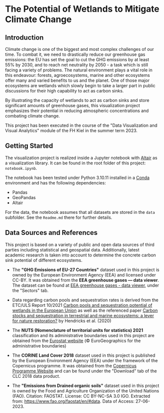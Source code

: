 # The Potential of Wetlands to Mitigate Climate Change

## Introduction
Climate change is one of the biggest and most complex challenges of our time. To combat it, we need to drastically reduce our greenhouse gas emissions: the EU has set the goal to cut the GHG emissions by at least 55% by 2030, and to reach net neutrality by 2050 - a task which is still facing a variety of problems. The natural environment plays a vital role in this endeavour: forests, agroecosystems, marine and other ecosystems offer many and varied benefits to us and the planet. One of those major ecosystems are wetlands which slowly begin to take a larger part in public discussions for their high capability to act as carbon sinks.

By illustrating the capacity of wetlands to act as carbon sinks and store significant amounts of greenhouse gases, this visualization project emphasizes their potential in reducing atmospheric concentrations and combating climate change. 

This project has been executed in the course of the "Data Visualization and Visual Analytics" module of the FH Kiel in the summer term 2023.

## Getting Started

The visualization project is realized inside a Jupyter notebook with [Altair](https://altair-viz.github.io/) as a visualization library. It can be found in the root folder of this project: ``notebook.ipynb``.

The notebook has been tested under Python 3.10.11 installed in a [Conda](https://docs.conda.io/en/latest/) environment and has the following dependencies:
- Pandas
- GeoPandas
- Altair

For the data, the notebook assumes that all datasets are stored in the `data` subfolder. See the `Readme.md` there for further details.

## Data Sources and References

This project is based on a variety of public and open data sources of third parties including statistical and geospatial data. Additionally, latest academic research is taken into account to determine the concrete carbon sink potential of different ecosystems.

- The **"GHG Emissions of EU-27 Countries"** dataset used in this project is owned by the European Environment Agency (EEA) and licensed under CC-BY. It was obtained from the **EEA greenhouse gases — data viewer**. The dataset can be found at [EEA greenhouse gases - data viewer](https://www.eea.europa.eu/data-and-maps/data/data-viewers/greenhouse-gases-viewer), under the "Sectors" tab. 

- Data regarding carbon pools and sequestration rates is derived from the ETC/ULS Report 10/2021 [Carbon pools and sequestration potential of wetlands in the European Union](https://www.eionet.europa.eu/etcs/etc-di/products/etc-uls-report-10-2021-carbon-pools-and-sequestration-potential-of-wetlands-in-the-european-union/@@download/file/Carbon%20pools%20and%20sequestration%20potential.pdf) as well as the referenced paper [Carbon stocks and sequestration in terrestrial and marine ecosystems: a lever for nature restoration?](https://www.eea.europa.eu/publications/carbon-stocks-and-sequestration-rates/carbon-stocks-and-sequestration-in/carbon-stocks/download) by Hendricks et al. (2020) 

- The **NUTS (Nomenclature of territorial units for statistics) 2021** classification and its administrative boundaries used in this project are obtained from the [Eurostat website](https://ec.europa.eu/eurostat/web/gisco/geodata/reference-data/administrative-units-statistical-units/nuts#nuts21) (© EuroGeographics for the administrative boundaries)

- The **CORINE Land Cover 2018** dataset used in this project is published by the European Environment Agency (EEA) under the framework of the Copernicus programme. It was obtained from the [Copernicus Programme Website](https://land.copernicus.eu/pan-european/corine-land-cover/clc2018) and can be found under the "Download" tab of the CLC 2018 data product.

- The **"Emissions from Drained organic soils"** dataset used in this project is owned by the Food and Agriculture Organization of the United Nations (FAO). Citation: FAOSTAT. License: CC BY-NC-SA 3.0 IGO. Extracted from: https://www.fao.org/faostat/en/#data. Data of Access: 27-06-2023.
